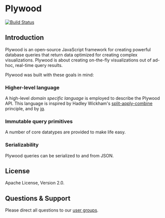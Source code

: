 # Plywood

[![Build Status](https://travis-ci.org/plywood/plywood.svg?branch=master)](https://travis-ci.org/plywood/plywood)

## Introduction

Plywood is an open-source JavaScript framework for creating powerful database queries that return data optimized for 
creating complex visualizations. Plywood is about creating on-the-fly visualizations out of ad-hoc, real-time query results.

Plywood was built with these goals in mind:

### Higher-level language

A high-level *domain specific language* is employed to describe the Plywood API.
This language is inspired by Hadley Wickham's [split-apply-combine](http://www.jstatsoft.org/v40/i01/paper) principle,
and by [jq](https://stedolan.github.io/jq/).

### Immutable query primitives

A number of core datatypes are provided to make life easy.

### Serializability

Plywood queries can be serialized to and from JSON.

## License

Apache License, Version 2.0.

## Questions & Support

Please direct all questions to our [user groups](https://groups.google.com/forum/#!forum/imply-user-group).
